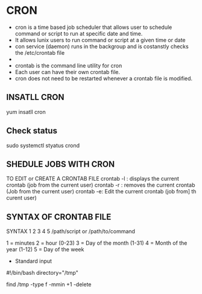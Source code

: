 # CRON
* cron is a time based job scheduler that allows user to schedule command or script to run at specific date and time.
* It allows lunix users to run command or script at a given time or date 
* con service (daemon) runs in the backgroup and is costanstly checks the /etc/crontab file 
* 
* crontab is the command line utility for cron 
* Each user can have their own crontab file.
* cron does not need to be restarted whenever a crontab file is modified. 
## INSATLL CRON 
yum insatll cron

## Check status
sudo systemctl styatus crond


## SHEDULE JOBS WITH CRON
TO EDIT or CREATE A CRONTAB FILE 
crontab -l : displays the current crontab (job from the current user)
crontab -r : removes the current crontab (Job from the current user)
crontab -e: Edit the current crontab (job from] th curent user)



## SYNTAX OF CRONTAB FILE
SYNTAX 
1 2 3 4 5 /path/script or /path/to/command 

1 = minutes
2 = hour (0-23)
3 = Day of the month (1-31)
4 = Month of the year (1-12)
5 = Day of the week 








* Standard input 



#!/bin/bash
directory="/tmp"

find /tmp -type f -mmin +1 -delete

